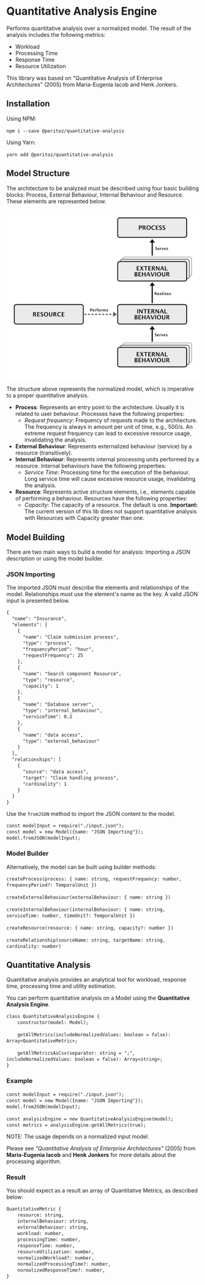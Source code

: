 # Quantitative Analysis Engine

Performs quantitative analysis over a normalized model. The result of the analysis includes the following metrics:

- Workload
- Processing Time
- Response Time
- Resource Utilization

This library was based on "Quantitative Analysis of Enterprise Architectures" (2005) from Maria-Eugenia Iacob and Henk Jonkers.

## Installation

Using NPM:

``
npm i --save @peritoz/quantitative-analysis
``

Using Yarn:

``
yarn add @peritoz/quantitative-analysis
``

## Model Structure

The architecture to be analyzed must be described using four basic building blocks: Process, External Behaviour, Internal Behaviour and Resource. These elements are represented below.

![Model representation](./docs/metamodel.jpg)

The structure above represents the normalized model, which is imperative to a proper quantitative analysis.

- **Process**: Represents an entry point to the architecture. Usually it is related to user behaviour. Processes have the following properties:
  - *Request frequency*: Frequency of requests made to the architecture. The frequency is always in amount per unit of time, e.g., 500/s. An extreme request frequency can lead to excessive resource usage, invalidating the analysis.
- **External Behaviour**: Represents externalized behaviour (service) by a resource (transitively).
- **Internal Behaviour**: Represents internal processing units performed by a resource. Internal behaviours have the following properties:
  - *Service Time*: Processing time for the execution of the behaviour. Long service time will cause excessive resource usage, invalidating the analysis.
- **Resource**: Represents active structure elements, i.e., elements capable of performing a behaviour. Resources have the following properties:
  - *Capacity*: The capacity of a resource. The default is one. **Important:** The current version of this lib does not support quantitative analysis with Resources with Capacity greater than one.

## Model Building

There are two main ways to build a model for analysis: Importing a JSON description or using the model builder.

### JSON Importing

The imported JSON must describe the elements and relationships of the model. Relationships must use the element's name as the key. A valid JSON input is presented below.

```
{
  "name": "Insurance",
  "elements": [
    {
      "name": "Claim submission process",
      "type": "process",
      "frequencyPeriod": "hour",
      "requestFrequency": 25
    },
    {
      "name": "Search component Resource",
      "type": "resource",
      "capacity": 1
    },
    {
      "name": "Database server",
      "type": "internal_behaviour",
      "serviceTime": 0.2
    },
    {
      "name": "data access",
      "type": "external_behaviour"
    }
  ],
  "relationships": [
    {
      "source": "data access",
      "target": "Claim handling process",
      "cardinality": 1
    }
  ]
}  
```

Use the ```fromJSON``` method to import the JSON content to the model.

```
const modelInput = require("./input.json");
const model = new Model({name: "JSON Importing"});
model.fromJSON(modelInput);
```

### Model Builder

Alternatively, the model can be built using builder methods:

```
createProcess(process: { name: string, requestFrequency: number, frequencyPeriod?: TemporalUnit })

createExternalBehaviour(externalBehaviour: { name: string })

createInternalBehaviour(internalBehaviour: { name: string, serviceTime: number, timeUnit?: TemporalUnit })

createResource(resource: { name: string, capacity?: number })

createRelationship(sourceName: string, targetName: string, cardinality: number)
```

## Quantitative Analysis

Quantitative analysis provides an analytical tool for workload, response time, processing time and utility estimation.

You can perform quantitative analysis on a Model using the **Quantitative Analysis Engine**.

```
class QuantitativeAnalysisEngine {
    constructor(model: Model);

    getAllMetrics(includeNormalizedValues: boolean = false): Array<QuantitativeMetric>;

    getAllMetricsAsCsv(separator: string = ";", includeNormalizedValues: boolean = false): Array<string>;
}
```

### Example

```
const modelInput = require("./input.json");
const model = new Model({name: "JSON Importing"});
model.fromJSON(modelInput);

const analysisEngine = new QuantitativeAnalysisEngine(model);
const metrics = analysisEngine.getAllMetrics(true);
```

NOTE: The usage depends on a normalized input model.

Please see *"Quantitative Analysis of Enterprise Architectures"* (2005) from **Maria-Eugenia Iacob** and **Henk Jonkers** for more details about the processing algorithm.

### Result

You should expect as a result an array of Quantitative Metrics, as described below:

```
QuantitativeMetric {
    resource: string,
    internalBehaviour: string,
    externalBehaviour: string,
    workload: number,
    processingTime: number,
    responseTime: number,
    resourceUtilization: number,
    normalizedWorkload?: number,
    normalizedProcessingTime?: number,
    normalizedResponseTime?: number,
}
```